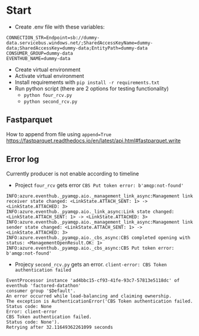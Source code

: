 # Start

- Create .env file with these variables:
```
CONNECTION_STR=Endpoint=sb://dummy-data.servicebus.windows.net/;SharedAccessKeyName=dummy-data;SharedAccessKey=dummy-data;EntityPath=dummy-data
CONSUMER_GROUP=dummy-data
EVENTHUB_NAME=dummy-data
```
- Create virtual environment
- Activate virtual environment
- Install requirements with `pip install -r requirements.txt`
- Run python script (there are 2 options for testing functionality)
    - `python four_rcv.py`
    - `python second_rcv.py`


## Fastparquet

How to append from file using `append=True`
https://fastparquet.readthedocs.io/en/latest/api.html#fastparquet.write

## Error log

Currently producer is not enable according to timeline

- Project `four_rcv` gets error `CBS Put token error: b'amqp:not-found'`
```
INFO:azure.eventhub._pyamqp.aio._management_link_async:Management link receiver state changed: <LinkState.ATTACH_SENT: 1> -> <LinkState.ATTACHED: 3>
INFO:azure.eventhub._pyamqp.aio._link_async:Link state changed: <LinkState.ATTACH_SENT: 1> -> <LinkState.ATTACHED: 3>
INFO:azure.eventhub._pyamqp.aio._management_link_async:Management link sender state changed: <LinkState.ATTACH_SENT: 1> -> <LinkState.ATTACHED: 3>
INFO:azure.eventhub._pyamqp.aio._cbs_async:CBS completed opening with status: <ManagementOpenResult.OK: 1>
INFO:azure.eventhub._pyamqp.aio._cbs_async:CBS Put token error: b'amqp:not-found'
```


- Projecy `second_rcv.py` gets an error. `client-error: CBS Token authentication failed`

```
EventProcessor instance 'ad4bbc15-cf93-41fe-93c7-57813e5118dc' of eventhub 'factored-datathon' 
consumer group '$Default'. 
An error occurred while load-balancing and claiming ownership. 
The exception is AuthenticationError('CBS Token authentication failed.
Status code: None
Error: client-error
CBS Token authentication failed.
Status code: None'). 
Retrying after 32.11649362261099 seconds
```
